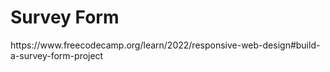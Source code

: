 <h1>Survey Form</h1>
<p>https://www.freecodecamp.org/learn/2022/responsive-web-design#build-a-survey-form-project</p>
